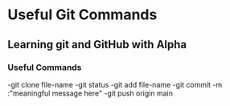 # Useful Git Commands

## Learning git and GitHub with Alpha

### Useful Commands

-git clone file-name
-git status
-git add file-name
-git commit -m :"meaningful message here"
-git push origin main